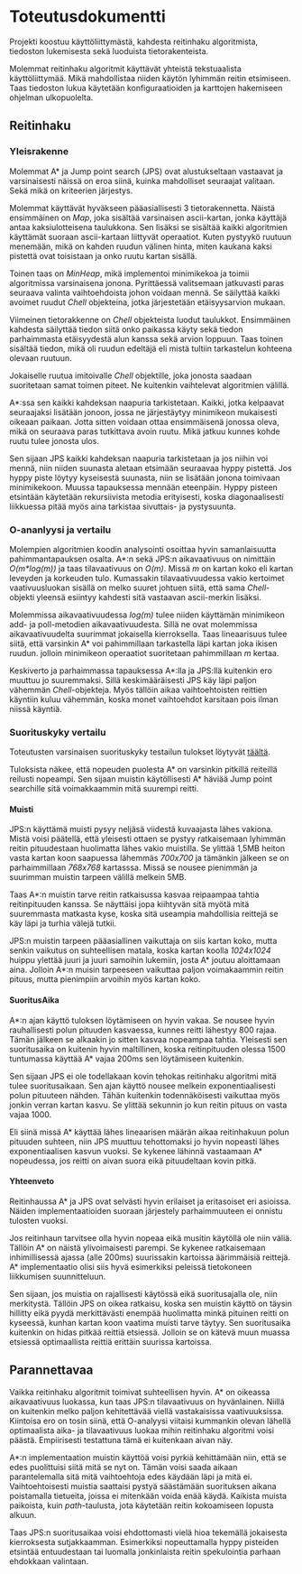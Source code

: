﻿# Toteutusdokumentti

Projekti koostuu käyttöliittymästä, kahdesta reitinhaku algoritmista, tiedoston lukemisesta sekä luoduista tietorakenteista. 

Molemmat reitinhaku algoritmit käyttävät yhteistä tekstuaalista käyttöliittymää. Mikä mahdollistaa niiden käytön lyhimmän reitin etsimiseen. Taas tiedoston lukua käytetään konfiguraatioiden ja karttojen hakemiseen ohjelman ulkopuolelta. 

## Reitinhaku

### Yleisrakenne

Molemmat A* ja Jump point search (JPS) ovat alustukseltaan vastaavat ja varsinaisesti näissä on eroa siinä, kuinka mahdolliset seuraajat valitaan. Sekä mikä on kriteerien järjestys. 

Molemmat käyttävät hyväkseen pääasiallisesti 3 tietorakennetta. Näistä ensimmäinen on _Map_, joka sisältää varsinaisen ascii-kartan, jonka käyttäjä antaa kaksiulotteisena taulukkona. Sen lisäksi se sisältää kaikki algoritmien käyttämät suoraan ascii-kartaan liittyvät operaatiot. Kuten pystyykö ruutuun menemään, mikä on kahden ruudun välinen hinta, miten kaukana kaksi pistettä ovat toisistaan ja  onko ruutu kartan sisällä. 

Toinen taas on _MinHeap_, mikä implementoi minimikekoa ja toimii algoritmissa varsinaisena jonona. Pyrittäessä valitsemaan jatkuvasti paras seuraava valinta vaihtoehdoista johon voidaan mennä. Se säilyttää kaikki avoimet ruudut _Chell_ objekteina, jotka järjestetään etäisyysarvion mukaan. 

Viimeinen tietorakkenne on _Chell_ objekteista luodut taulukkot. Ensimmäinen kahdesta säilyttää tiedon siitä onko paikassa käyty sekä tiedon parhaimmasta etäisyydestä alun kanssa sekä arvion loppuun. Taas toinen sisältää tiedon, mikä oli ruudun edeltäjä eli mistä tultiin tarkastelun kohteena olevaan ruutuun. 

Jokaiselle ruutua imitoivalle _Chell_ objektille, joka jonosta saadaan suoritetaan samat toimen piteet. Ne kuitenkin vaihtelevat algoritmien välillä.

A*:ssa sen kaikki kahdeksan naapuria tarkistetaan. Kaikki, jotka kelpaavat seuraajaksi lisätään jonoon, jossa ne järjestäytyy minimikeon mukaisesti oikeaan paikaan. Jotta sitten voidaan ottaa ensimmäisenä jonossa oleva, mikä on seuraava paras tutkittava avoin ruutu. Mikä jatkuu kunnes kohde ruutu tulee jonosta ulos.

Sen sijaan JPS kaikki kahdeksan naapuria tarkistetaan ja jos niihin voi mennä, niin niiden suunasta aletaan etsimään seuraavaa hyppy pistettä. Jos hyppy piste löytyy kyseisestä suunasta, niin se lisätään jonona toimivaan minimikekoon. Muussa tapauksessa mennään eteenpäin. Hyppy pisteen etsintään käytetään rekursiivista metodia erityisesti, koska diagonaalisesti liikkuessa pitää myös aina tarkistaa sivuttais- ja pystysuunta. 

### O-ananlyysi ja vertailu

Molempien algoritmien koodin analysointi osoittaa hyvin samanlaisuutta pahimmantapauksen osalta. A*:n sekä JPS:n aikavaativuus on nimittäin _O(m*log(m))_ ja taas tilavaativuus on _O(m)_. Missä _m_ on kartan koko eli kartan leveyden ja korkeuden tulo. Kumassakin tilavaativuudessa vakio kertoimet vaativuusluokan sisällä on melko suuret johtuen siitä, että sama _Chell_-objekti yleensä esiintyy kahdesti sitä vastaavan ascii-merkin lisäksi. 

Molemmissa aikavaativuudessa _log(m)_ tulee niiden käyttämän minimikeon add- ja poll-metodien aikavaativuudesta. Sillä ne ovat molemmissa aikavaativuudelta suurimmat jokaisella kierroksella. Taas lineaarisuus tulee siitä, että varsinkin A* voi pahimmillaan tarkastella läpi kartan joka ikisen ruudun. jolloin minimikeon operaatiot suoritetaan pahimmillaan _m_ kertaa.

Keskiverto ja parhaimmassa tapauksessa A*:lla ja JPS:llä kuitenkin ero muuttuu jo suuremmaksi. Sillä keskimääräisesti JPS käy läpi paljon vähemmän _Chell_-objekteja. Myös tällöin aikaa vaihtoehtoisten reittien käyntiin kuluu vähemmän, koska monet vaihtoehdot karsitaan pois ilman niissä käyntiä. 

### Suorituskyky vertailu

Toteutusten varsinaisen suorituskyky testailun tulokset löytyvät [täältä](https://github.com/Jhoneagle/RouteSolver/blob/master/documentation/testausdokumentti.md#suorituskyky-testaus).

Tuloksista näkee, että nopeuden puolesta A* on varsinkin pitkillä reiteillä reilusti nopeampi. Sen sijaan muistin käytöllisesti A* häviää Jump point searchille sitä voimakkaammin mitä suurempi reitti. 

#### Muisti

JPS:n käyttämä muisti pysyy neljäsä viidestä kuvaajasta lähes vakiona. Mistä voisi päätellä, että yleisesti ottaen se pystyy ratkaisemaan lyhimmän reitin pituudestaan huolimatta lähes vakio muistilla. Se ylittää 1,5MB heiton vasta kartan koon saapuessa lähemmäs _700x700_ ja tämänkin jälkeen se on parhaimmillaan _768x768_ kartasssa. Missä se nousee pienimmän ja suurimman muistin tarpeen välillä melkein 5MB.

Taas A*:n muistin tarve reitin ratkaisussa kasvaa reipaampaa tahtia reitinpituuden kanssa. Se näyttäisi jopa kiihtyvän sitä myötä mitä suuremmasta matkasta kyse, koska sitä useampia mahdollisia reittejä se käy läpi ja turhia välejä tutkii. 

JPS:n muistin tarpeen pääasiallinen vaikuttaja on siis kartan koko, mutta senkin vaikutus on suhteellisen matala, koska kartan koolla _1024x1024_ huippu ylettää juuri ja juuri samoihin lukemiin, josta A* joutuu aloittamaan aina. Jolloin A*:n muisin tarpeeseen vaikuttaa paljon voimakaammin reitin pituus, mutta pienimpiin arvoihin myös kartan koko.

#### SuoritusAika

A*:n ajan käyttö tuloksen löytämiseen on hyvin vakaa. Se nousee hyvin rauhallisesti polun pituuden kasvaessa, kunnes reitti lähestyy 800 rajaa. Tämän jälkeen se alkaakin jo sitten kasvaa nopeampaa tahtia. Yleisesti sen suoritusaika on kuitenin hyvin maltillinen, koska reitinpituuden olessa 1500 tuntumassa käyttää A* vajaa 200ms sen löytämiseen kuitenkin.

Sen sijaan JPS ei ole todellakaan kovin tehokas reitinhaku algoritmi mitä tulee suoritusaikaan. Sen ajan käyttö nousee melkein exponentiaalisesti polun pituuteen nähden. Tähän kuitenkin todennäköisesti vaikuttaa myös jonkin verran kartan kasvu. Se ylittää sekunnin jo kun reitin pituus on vasta vajaa 1000. 

Eli siinä missä A* käyttää lähes lineaarisen määrän aikaa reitinhakuun polun pituuden suhteen, niin JPS muuttuu tehottomaksi jo hyvin nopeasti lähes exponentiaalisen kasvun vuoksi. Se kykenee lähinnä vastaamaan A* nopeudessa, jos reitti on aivan suora eikä pituudeltaan kovin pitkä.

#### Yhteenveto

Reitinhaussa A* ja JPS ovat selvästi hyvin erilaiset ja eritasoiset eri asioissa. Näiden implementaatioiden suoraan järjestely parhaimmuuteen ei onnistu tulosten vuoksi. 

Jos reitinhaun tarvitsee olla hyvin nopeaa eikä musitin käytöllä ole niin väliä. Tällöin A* on näistä ylivoimaisesti parempi. Se kykenee ratkaisemaan inhimillisessä ajassa (alle 200ms) suurissakin kartoissa äärimmäisiä reittejä. A* implementaatio olisi siis hyvä esimerkiksi peleissä tietokoneen liikkumisen suunnitteluun.

Sen sijaan, jos muistia on rajallisesti käytössä eikä suoritusajalla ole, niin merkitystä. Tällöin JPS on oikea ratkaisu, koska sen muistin käyttö on täysin hillitty eikä pyydä merkittävästi enempää huolimatta minkä pituinen reitti on kyseessä, kunhan kartan koon vaatima muisti tarve täytyy. Sen suoritusaika kuitenkin on hidas pitkää reittiä etsiessä. Jolloin se on kätevä muun muassa etsiessä optimaallista reittiä erittäin suurissa kartoissa. 

## Parannettavaa

Vaikka reitinhaku algoritmit toimivat suhteellisen hyvin. A* on oikeassa aikavaativuus luokassa, kun taas JPS:n tilavaativuus on hyvänlainen. Niillä on kuitenkin melko paljon kehitettävää viellä vastakaisissa vaativuuksissa. Kiintoisa ero on tosin siinä, että O-analyysi viitaisi kummankin olevan lähellä optimaalista aika- ja tilavaativuus luokaa mihin reitinhaku algoritmi voisi päästä. Empiirisesti testattuna tämä ei kuitenkaan aivan näy. 

A*:n implementaation muistin käyttöä voisi pyrkiä kehittämään niin, että se edes puolittuisi siitä mitä se nyt on. Tämän voisi saada aikaan parantelemalla sitä mitä vaihtoehtoja edes käydään läpi ja mitä ei. Vaihtoehtoisesti muistia saattaisi pystyä säästämään suorituksen aikana poistamalla tietueita, joissa ei mitenkään voida enää käydä. Kaikista muista paikoista, kuin _path_-taulusta, jota käytetään reitin kokoamiseen lopusta alkuun. 

Taas JPS:n suoritusaikaa voisi ehdottomasti vielä hioa tekemällä jokaisesta kierroksesta sutjakkaamman. Esimerkiksi nopeuttamalla hyppy pisteiden etsintää entuudestaan tai luomalla jonkinlaista reitin spekulointia parhaan ehdokkaan valintaan. 


